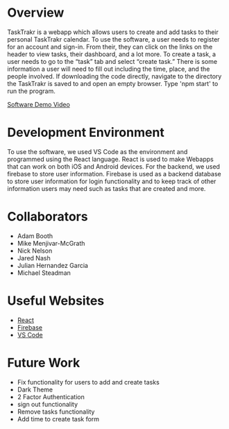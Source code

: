# Overview
TaskTrakr is a webapp which allows users to create and add tasks to their personal TaskTrakr calendar. To use the software, a user needs to register for an account and sign-in. From their, they can click on the links on the header to view tasks, their dashboard, and a lot more. To create a task, a user needs to go to the “task” tab and select “create task.” There is some information a user will need to fill out including the time, place, and the people involved. If downloading the code directly, navigate to the directory the TaskTrakr is saved to and open an empty browser. Type 'npm start' to run the program. 

[Software Demo Video](https://youtu.be/FS2HjvyGD_c)

# Development Environment
To use the software, we used VS Code as the environment and programmed using the React language. React is used to make Webapps that can work on both iOS and Android devices. For the backend, we used firebase to store user information. Firebase is used as a backend database to store user information for login functionality and to keep track of other information users may need such as tasks that are created and more.  

# Collaborators
* Adam Booth
* Mike Menjivar-McGrath
* Nick Nelson
* Jared Nash
* Julian Hernandez Garcia
* Michael Steadman

# Useful Websites
* [React](https://react.dev/)
* [Firebase](https://firebase.google.com/)
* [VS Code](https://code.visualstudio.com/)

# Future Work
* Fix functionality for users to add and create tasks
* Dark Theme
* 2 Factor Authentication 
* sign out functionality 
* Remove tasks functionality 
* Add time to create task form
